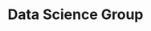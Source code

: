 ---
title: Data Science Group
layout: docs  # Do not modify.

# Optional header image (relative to `static/img/` folder).
header:
  caption: ""
  image: ""

menu:
  data-science:
    name: "Data Science Group"
---